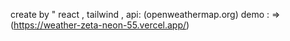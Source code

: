 create by "
react , 
tailwind , 
api: (openweathermap.org)
demo : => (https://weather-zeta-neon-55.vercel.app/)

